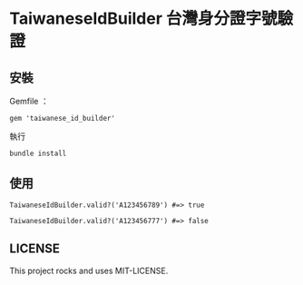 # TaiwaneseIdBuilder 台灣身分證字號驗證

## 安裝

Gemfile ：

```
gem 'taiwanese_id_builder'
```



執行

`bundle install`

## 使用

`TaiwaneseIdBuilder.valid?('A123456789') #=> true`

`TaiwaneseIdBuilder.valid?('A123456777') #=> false`

## LICENSE

This project rocks and uses MIT-LICENSE.